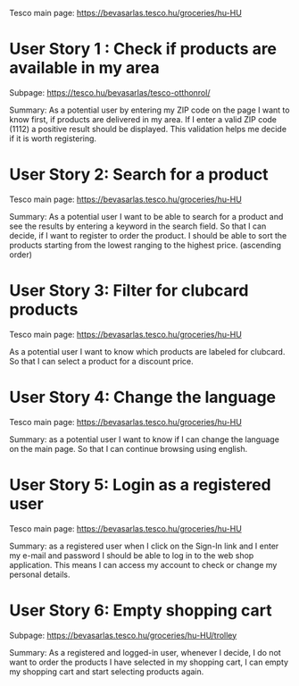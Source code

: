 Tesco main page: https://bevasarlas.tesco.hu/groceries/hu-HU

# User Story 1 : Check if products are available in my area

Subpage: https://tesco.hu/bevasarlas/tesco-otthonrol/

Summary:  As a potential user by entering my ZIP code on the page 
I want to know first, if products are delivered in my area. 
If I enter a valid ZIP code (1112) a positive result should be displayed. 
This validation helps me decide if it is worth registering.

# User Story 2: Search for a product
Tesco main page: https://bevasarlas.tesco.hu/groceries/hu-HU

Summary:  As a potential user I want to be able to search for a product and see the results 
by entering a keyword in the search field. 
So that I can decide, if I want to register to order the product. 
I should be able to sort the products starting from the lowest ranging to the highest price. (ascending order)


# User Story 3: Filter for clubcard products
Tesco main page: https://bevasarlas.tesco.hu/groceries/hu-HU

As a potential user I want to know which products are labeled for clubcard.
So that I can select a product for a discount price.

# User Story 4: Change the language
Tesco main page: https://bevasarlas.tesco.hu/groceries/hu-HU

Summary: as a potential user I want to know if I can change the language on the main page.
So that I can continue browsing using english.

# User Story 5: Login as a registered user
Tesco main page: https://bevasarlas.tesco.hu/groceries/hu-HU

Summary: as a registered user when I click on the Sign-In link and I enter my e-mail and password
I should be able to log in to the web shop application.
This means I can access my account to check or change my personal details.

# User Story 6: Empty shopping cart
Subpage: https://bevasarlas.tesco.hu/groceries/hu-HU/trolley

Summary: As a registered and logged-in user, whenever I decide, 
I do not want to order the products I have selected in my shopping cart,
I can empty my shopping cart and start selecting products again.



